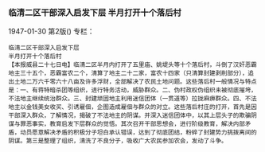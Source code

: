 ### 临清二区干部深入启发下层  半月打开十个落后村

1947-01-30
第2版()
专栏：

    临清二区干部深入启发下层
    半月打开十个落后村
    【本报威县二十七日电】临清二区半月内打开了五里庙、姚堤头等十个落后村，斗倒了汉奸恶霸地主三十五个，恶霸富农二个，清算了地主二十二家，富农十四家（只清算封建剥削部分），追出土地二万六千零六十八亩及许多浮财，全部解决了农民土地问题。这些落后村一般情况与特点是：一、有蒋特暗杀团等组织，进行特务活动，威胁群众。二、伪村政权伪组织未被彻底摧垮，不法地主继续统治群众。三、封建顽固地主利用迷信团体（一贯道等）拉拢麻痹群众。四、不法地主以金钱美女收买、引诱雇佃，企图造成雇佃与群众的对立。这些落后村庄的打开，首先是因干部深入群众，了解情况，揭破了不法地主的阴谋。并深入迷信团体中，以其上层头子的欺骗阴谋与罪恶事实，教育启发下层群众的觉悟。其次召开干部思想会，进行阶级教育，解决内部矛盾，动员愿意解决矛盾的积极分子坦白承认错误，达到了彻底团结，粉碎了封建势力挑拨离间的阴谋。第三是整理了组织，清洗了不良分子，吸收广大农民参加农会，发动了斗争。
